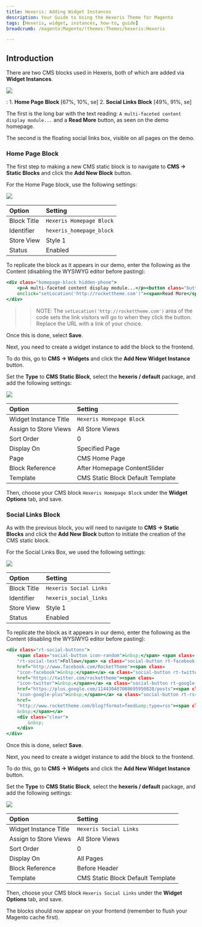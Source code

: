 ```yaml
---
title: Hexeris: Adding Widget Instances
description: Your Guide to Using the Hexeris Theme for Magento
tags: [Hexeris, widget, instances, how-to, guide]
breadcrumb: /magento:Magento/!themes:Themes/hexeris:Hexeris

---
```


Introduction
-----

There are two CMS blocks used in Hexeris, both of which are added via **Widget Instances**. 

![][demo_1]

:   1. **Home Page Block** [67%, 10%, se]
    2. **Social Links Block** [49%, 91%, se]

The first is the long bar with the text reading: `A multi-faceted content display module...` and a **Read More** button, as seen on the demo homepage. 

The second is the floating social links box, visible on all pages on the demo. 

### Home Page Block

The first step to making a new CMS static block is to navigate to **CMS -> Static Blocks** and click the **Add New Block** button.

For the Home Page block, use the following settings:

![][widget_1]

| Option      | Setting                  |  
| :---------- | :----------------------- |  
| Block Title | `Hexeris Homepage Block` |  
| Identifier  | `hexeris_homepage_block` |  
| Store View  | Style 1                  |  
| Status      | Enabled                  |  


To replicate the block as it appears in our demo, enter the following as the Content (disabling the WYSIWYG editor before pasting):

~~~ .html
<div class="homepage-block hidden-phone">
    <p>A multi-faceted content display module...</p><button class="button"
    onclick="setLocation('http://rockettheme.com')"><span>Read More</span></button>
</div>
~~~

>> NOTE: The `setLocation('http://rockettheme.com')` area of the code sets the link visitors will go to when they click the button. Replace the URL with a link of your choice.

Once this is done, select **Save**.

Next, you need to create a widget instance to add the block to the frontend. 

To do this, go to **CMS -> Widgets** and click the **Add New Widget Instance** button.

Set the **Type** to **CMS Static Block**, select the **hexeris / default** package, and add the following settings:

![][widget_3]

| Option                | Setting                           |  
| :-------------------- | :-------------------------------- |  
| Widget Instance Title | `Hexeris Homepage Block`          |  
| Assign to Store Views | All Store Views                   |  
| Sort Order            | 0                                 |  
| Display On            | Specified Page                    |  
| Page                  | CMS Home Page                     |  
| Block Reference       | After Homepage ContentSlider      |  
| Template              | CMS Static Block Default Template |  

Then, choose your CMS block `Hexeris Homepage Block` under the **Widget Options** tab, and save.

### Social Links Block

As with the previous block, you will need to navigate to **CMS -> Static Blocks** and click the **Add New Block** button to initiate the creation of the CMS static block.

For the Social Links Box, we used the following settings:

![][widget_2]

| Option      | Setting                  |  
| :---------- | :----------------------- |  
| Block Title | `Hexeris Social Links`   |  
| Identifier  | `hexeris_social_links`   |  
| Store View  | Style 1                  |  
| Status      | Enabled                  |  

To replicate the block as it appears in our demo, enter the following as the Content (disabling the WYSIWYG editor before pasting):

~~~ .html
<div class="rt-social-buttons">
    <span class="social-button icon-random">&nbsp;</span> <span class=
    "rt-social-text">Follow</span> <a class="social-button rt-facebook-btn"
    href="http://www.facebook.com/RocketTheme"><span class=
    "icon-facebook">&nbsp;</span></a> <a class="social-button rt-twitter-btn"
    href="https://twitter.com/rockettheme"><span class=
    "icon-twitter">&nbsp;</span></a> <a class="social-button rt-google-btn"
    href="https://plus.google.com/114430407008695950828/posts"><span class=
    "icon-google-plus">&nbsp;</span></a> <a class="social-button rt-rss-btn"
    href=
    "http://www.rockettheme.com/blog?format=feed&amp;type=rss"><span class="icon-rss">
    &nbsp;</span></a>
    <div class="clear">
        &nbsp;
    </div>
</div>
~~~

Once this is done, select **Save**.

Next, you need to create a widget instance to add the block to the frontend. 

To do this, go to **CMS -> Widgets** and click the **Add New Widget Instance** button.

Set the **Type** to **CMS Static Block**, select the **hexeris / default** package, and add the following settings:

![][widget_4]

| Option                | Setting                           |  
| :-------------------- | :-------------------------------- |  
| Widget Instance Title | `Hexeris Social Links`            |  
| Assign to Store Views | All Store Views                   |  
| Sort Order            | 0                                 |  
| Display On            | All Pages                         |  
| Block Reference       | Before Header                     |  
| Template              | CMS Static Block Default Template |  

Then, choose your CMS block `Hexeris Social Links` under the **Widget Options** tab, and save.

The blocks should now appear on your frontend (remember to flush your Magento cache first).

[widget_1]: assets/widget_1.jpeg
[widget_2]: assets/widget_2.jpeg
[widget_3]: assets/widget_3.jpeg
[widget_4]: assets/widget_4.jpeg
[demo_1]: assets/demo_1.jpg
